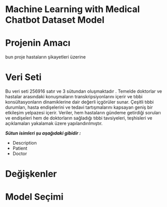 # Machine Learning with Medical Chatbot Dataset                     Model
  
# Projenin Amacı
bun proje hastaların şikayetleri üzerine 



# Veri Seti
Bu veri seti 256916 satır ve 3 sütundan oluşmaktadır .
Temelde doktorlar ve hastalar arasındaki konuşmaların transkripsiyonlarını içerir ve tıbbi konsültasyonların dinamiklerine dair değerli içgörüler sunar. Çeşitli tıbbi durumları, hasta endişelerini ve tedavi tartışmalarını kapsayan geniş bir etkileşim yelpazesi içerir. Veriler, hem hastaların gündeme getirdiği soruları ve endişeleri hem de doktorların sağladığı tıbbi tavsiyeleri, teşhisleri ve açıklamaları yakalamak üzere yapılandırılmıştır. 

***Sütun isimleri şu aşağıdaki gibidir :***
- Description
- Patient
- Doctor


# Değişkenler



# Model Seçimi
